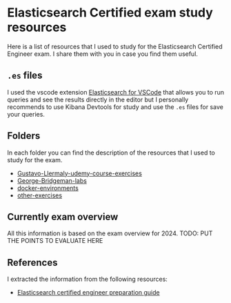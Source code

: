 # Elasticsearch Certified exam study resources

Here is a list of resources that I used to study for the Elasticsearch Certified Engineer exam. I share them with you in case you find them useful.

## `.es` files

I used the vscode extension [Elasticsearch for VSCode](https://marketplace.visualstudio.com/items?itemName=ria.elastic) that allows you to run queries and see the results directly in the editor but I personally recommends to use Kibana Devtools for study and use the `.es` files for save your queries.

## Folders

In each folder you can find the description of the resources that I used to study for the exam.

- [Gustavo-Llermaly-udemy-course-exercises](Gustavo-Llermaly-udemy-course-exercises/README.md)
- [George-Bridgeman-labs](George-Bridgeman-labs/README.md)
- [docker-environments](docker-environments/README.md)
- [other-exercises](other-exercises/README.md)

## Currently exam overview

All this information is based on the exam overview for 2024. TODO: PUT THE POINTS TO EVALUATE HERE

## References

I extracted the information from the following resources:

- [Elasticsearch certified engineer preparation guide](https://raman-kasthuri.medium.com/elastic-search-certified-engineer-preparation-guide-b1f591e4026e)
